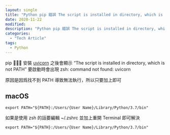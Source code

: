 ```yaml
---
layout: single
title: "Python pip 錯誤 The script is installed in directory, which is not PATH"
date: 2020-11-22
modified:
description: "Python pip 錯誤 The script is installed in directory, which is not PATH"
categories:
  - "Tech Article"
tags:
  - Python
---
```


pip  安裝 [uvicorn](https://www.uvicorn.org/) 之後會顯示 “The script is installed in directory, which is not PATH” 要啟動時會出現 zsh: command not found: uvicorn

原因是因爲找不到 PATH 導致無法執行，所以只要加上即可

## macOS

```
export PATH="${PATH}:/Users/{User Name}/Library/Python/3.7/bin"
```

如果是使用 zsh 的話要編輯 ~/.zshrc 並加上重開 Terminal 即可解決

```
export PATH="${PATH}:/Users/{User Name}/Library/Python/3.7/bin"
```
